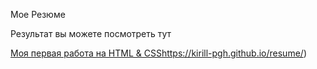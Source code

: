 Мое Резюме

Результат вы можете посмотреть тут 


[Моя первая работа на HTML & CSS](https://kirill-pgh.github.io/resume/)https://kirill-pgh.github.io/resume/)
